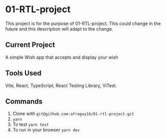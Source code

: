 # 01-RTL-project
This project is for the purpose of 01-RTL-project. This could change in the future and this description will adapt to the change.

## Current Project
A simple Wish app that accepts and display your wish

## Tools Used
Vite, React, TypeScript, React Testing Library, ViTest.

## Commands

1. Clone with `git@github.com:afroguy16/01-rtl-project.git`
2. `yarn`
3. To test `yarn test`
4. To run in your browser `yarn dev`
